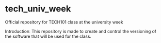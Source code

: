# tech_univ_week
Official repository for TECH101 class at the university week

Introduction:
This repository is made to create and control the versioning of the software that will be used for the class.

